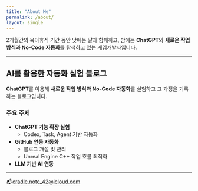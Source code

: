 ```yaml
---
title: "About Me"
permalink: /about/
layout: single
---
```


2개월간의 육아휴직 기간 동안 낮에는 딸과 함께하고, 밤에는 **ChatGPT**와 **새로운 작업 방식과 No-Code 자동화**를 탐색하고 있는 게임개발자입니다.

---

## AI를 활용한 자동화 실험 블로그

**ChatGPT**를 이용해 **새로운 작업 방식과 No-Code 자동화**를 실험하고 그 과정을 기록하는 블로그입니다.


### 주요 주제

- **ChatGPT 기능 확장 실험**  
  - Codex, Task, Agent 기반 자동화  
- **GitHub 연동 자동화**  
  - 블로그 개설 및 관리  
  - Unreal Engine C++ 작업 흐름 최적화  
- **LLM 기반 AI 연동**

---

📬[cradle.note_42@icloud.com](mailto:cradle.note_42@icloud.com)